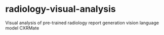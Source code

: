 # radiology-visual-analysis
Visual analysis of pre-trained radiology report generation vision language model CXRMate
